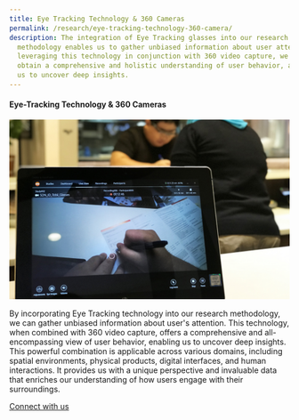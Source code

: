 ```yaml
---
title: Eye Tracking Technology & 360 Cameras
permalink: /research/eye-tracking-technology-360-camera/
description: The integration of Eye Tracking glasses into our research
  methodology enables us to gather unbiased information about user attention. By
  leveraging this technology in conjunction with 360 video capture, we can
  obtain a comprehensive and holistic understanding of user behavior, allowing
  us to uncover deep insights.
---
```

#### **Eye-Tracking Technology &amp; 360 Cameras** 

![](/images/Research/research_eye%20tracking.jpg)

By incorporating Eye Tracking technology into our research methodology, we can gather unbiased information about user's attention. This technology, when combined with 360 video capture, offers a comprehensive and all-encompassing view of user behavior, enabling us to uncover deep insights. This powerful combination is applicable across various domains, including spatial environments, physical products, digital interfaces, and human interactions. It provides us with a unique perspective and invaluable data that enriches our understanding of how users engage with their surroundings.

<a target="_blank" href="/contact-us/">Connect with us</a>